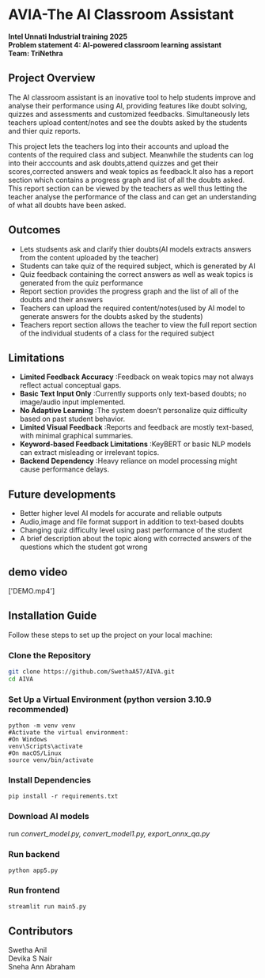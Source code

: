 # AVIA-The AI Classroom Assistant
**Intel Unnati Industrial training 2025**  
**Problem statement 4: AI-powered classroom learning assistant**  
**Team: TriNethra**

## Project Overview
The AI classroom assistant is an inovative tool to help students improve and analyse their performance using AI, providing features like doubt solving, quizzes and assessments and customized feedbacks.
Simultaneously lets teachers upload content/notes and see the doubts asked by the students and thier quiz reports.

This project lets the teachers log into their accounts and upload the contents of the required class and subject. Meanwhile the students can log into their acccounts and ask doubts,attend quizzes and get their scores,corrected answers and weak topics as feedback.It also has a report section which contains a progress graph and list of all the doubts asked.
This report section can be viewed by the teachers as well thus letting the teacher analyse the performance of the class and can get an understanding of what all doubts have been asked.

## Outcomes
* Lets studsents ask and clarify thier doubts(AI models extracts answers from the content uploaded by the teacher)
* Students can take quiz of the required subject, which is generated by AI
* Quiz feedback containing the correct answers as well as weak topics is generated from the quiz performance
* Report section provides the progress graph and the list of all of the doubts and their answers
* Teachers can upload the required content/notes(used by AI model to generate answers for the doubts asked by the students)
* Teachers report section allows the teacher to view the full report section of the individual students of a class for the required subject
 

## Limitations
* **Limited Feedback Accuracy** :Feedback on weak topics may not always reflect actual
conceptual gaps.
* **Basic Text Input Only** :Currently supports only text-based doubts; no image/audio input
implemented.
* **No Adaptive Learning** :The system doesn’t personalize quiz difficulty based on past
student behavior.
* **Limited Visual Feedback** :Reports and feedback are mostly text-based, with minimal
graphical summaries.
* **Keyword-based Feedback Limitations** :KeyBERT or basic NLP models can extract
misleading or irrelevant topics.
* **Backend Dependency** :Heavy reliance on model processing might cause performance
delays.


## Future developments
* Better higher level AI models for accurate and reliable outputs
* Audio,image and file format support in addition to text-based doubts
* Changing quiz difficulty level using past performance of the student
* A brief description about the topic along with corrected answers of the questions which the student got wrong

## demo video
['DEMO.mp4']

## Installation Guide
Follow these steps to set up the project on your local machine:

### Clone the Repository
```bash
git clone https://github.com/SwethaA57/AIVA.git
cd AIVA
```

### Set Up a Virtual Environment (python version 3.10.9 recommended)
```
python -m venv venv
#Activate the virtual environment:
#On Windows
venv\Scripts\activate
#On macOS/Linux
source venv/bin/activate
```

### Install Dependencies
```
pip install -r requirements.txt
```

### Download AI models
run _convert_model.py, convert_model1.py, export_onnx_qa.py_


### Run backend
```
python app5.py
```

### Run frontend
```
streamlit run main5.py
```

## Contributors
Swetha Anil  
Devika S Nair  
Sneha Ann Abraham

